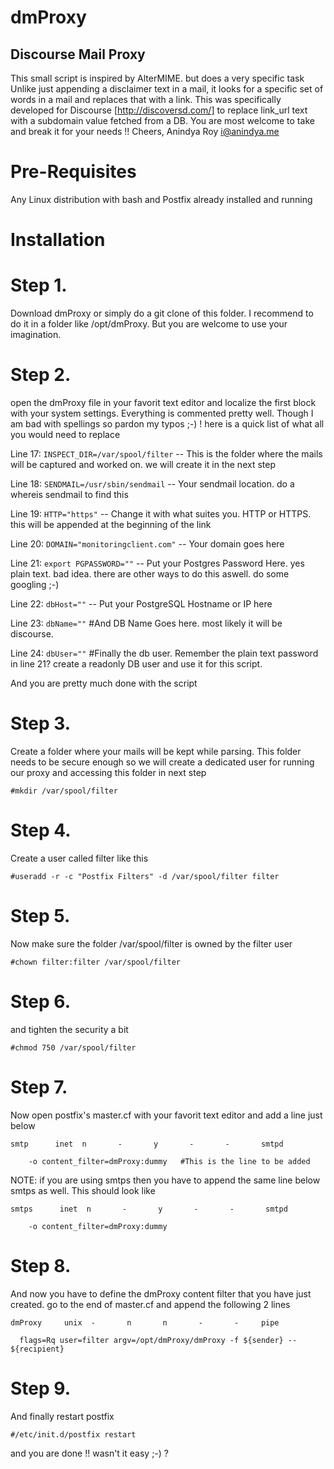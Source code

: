 dmProxy
=======

Discourse Mail Proxy
--------------------
This small script is inspired by AlterMIME. but does a very specific task Unlike just appending a disclaimer text in a mail, it looks for a specific set of words in a mail and replaces that with a link. This was specifically developed for Discourse [http://discoversd.com/] to replace link_url text with a subdomain value fetched from a DB. You are most welcome to take and break it for your needs !!
 																		                                  Cheers,
																	                                   Anindya Roy
                                                                                                      i@anindya.me


Pre-Requisites
=============
Any Linux distribution with bash and Postfix already installed and running


Installation
============

Step 1. 
=======
Download dmProxy or simply do a git clone of this folder. I recommend to do it in a folder like /opt/dmProxy. But you are welcome to use your imagination. 

Step 2.
=======
open the dmProxy file in your favorit text editor and localize the first block with your system settings. Everything is commented pretty well. Though I am bad with spellings so pardon my typos ;-) ! here is a quick list of what all you would need to replace

Line 17: `INSPECT_DIR=/var/spool/filter` -- This is the folder where the mails will be captured and worked on. we will create it in the next step

Line 18: `SENDMAIL=/usr/sbin/sendmail`  -- Your sendmail location. do a whereis sendmail to find this

Line 19: `HTTP="https"` -- Change it with what suites you. HTTP or HTTPS. this will be appended at the beginning of the link

Line 20: `DOMAIN="monitoringclient.com"`  -- Your domain goes here 

Line 21: `export PGPASSWORD=""` -- Put your Postgres Password Here. yes plain text. bad idea. there are other ways to do this aswell. do some googling ;-)

Line 22: `dbHost=""` -- Put your PostgreSQL Hostname or IP here

Line 23: `dbName=""` #And DB Name Goes here. most likely it will be discourse.

Line 24: `dbUser=""` #Finally the db user. Remember the plain text password in line 21? create a readonly DB user and use it for this script.

And you are pretty much done with the script

Step 3.
=======
Create a folder where your mails will be kept while parsing. This folder needs to be secure enough so we will create a dedicated user for running our proxy and accessing this folder in next step

`#mkdir /var/spool/filter`

Step 4.
=======
Create a user called filter like this

`#useradd -r -c "Postfix Filters" -d /var/spool/filter filter`

Step 5.
=======
Now make sure the folder /var/spool/filter is owned by the filter user

`#chown filter:filter /var/spool/filter`

Step 6.
=======
and tighten the security a bit

`#chmod 750 /var/spool/filter`

Step 7.
=======
Now open postfix's master.cf with your favorit text editor and add a line just below

`smtp      inet  n       -       y       -       -       smtpd`

`    -o content_filter=dmProxy:dummy   #This is the line to be added`

NOTE: if you are using smtps then you have to append the same line below smtps as well. This should look like

`smtps      inet  n       -       y       -       -       smtpd`

`    -o content_filter=dmProxy:dummy`
    
Step 8.
=======
And now you have to define the dmProxy content filter that you have just created. go to the end of master.cf and append the following 2 lines

`dmProxy     unix  -       n       n       -       -     pipe`

`  flags=Rq user=filter argv=/opt/dmProxy/dmProxy -f ${sender} -- ${recipient}`
  
Step 9.
=======
And finally restart postfix

`#/etc/init.d/postfix restart`

and you are done !! wasn't it easy ;-) ?
